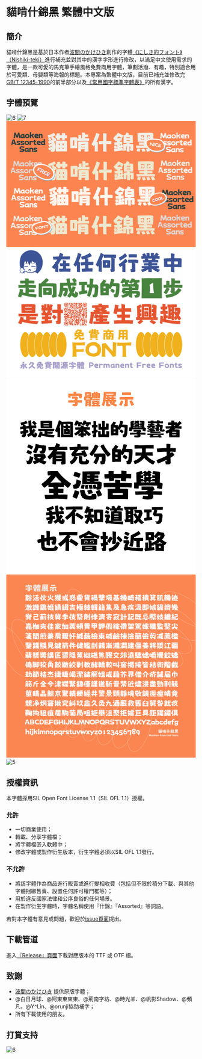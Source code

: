 # 貓啃什錦黑 繁體中文版


## 簡介

貓啃什錦黑是基於日本作者[波間のかけひき](https://twitter.com/Umihotarus)創作的字體[《にしき的フォント》（Nishiki-teki）](https://umihotaru.work/)進行補充並對其中的漢字字形進行修改，以滿足中文使用需求的字體，是一款可愛的馬克筆手繪風格免費商用字體，筆劃活潑、有趣，特別適合用於可愛類、母嬰類等海報的標題。本專案為繁體中文版，目前已補充並修改完 [GB/T 12345-1990](https://github.com/NightFurySL2001/cjktables/blob/master/china/encoding/gb_t_12345.txt)的前半部分以及[《常用國字標準字體表》](https://github.com/NightFurySL2001/cjktables/blob/master/taiwan/standard/edu_standard_1.txt)的所有漢字。


## 字體預覽
![6](image/對比-1.jpg)
![7](image/對比-2.jpg)
![1](image/展示-1.jpg)
![2](image/展示-2.jpg)
![3](image/展示-3.jpg)
![4](image/展示-4.jpg)
![5](image/特殊符號.jpg)

## 授權資訊

本字體採用SIL Open Font License 1.1（SIL OFL 1.1）授權。

### 允許
- 一切商業使用；
- 轉載、分享字體檔；
- 將字體檔嵌入軟體中；
- 修改字體或製作衍生版本，衍生字體必須以SIL OFL 1.1發行。

### 不允許
- 將該字體作為商品進行販賣或進行變相收費（包括但不限於積分下載、與其他字體捆綁售賣、設置任何許可權門檻等）；
- 用於違反國家法律和公序良俗的任何場景。
- 在製作衍生字體時，字體名稱使用『什錦』『Assorted』等詞語。

若對本字體有意見或問題，歡迎於[issue頁面](https://github.com/Skr-ZERO/MaokenAssortedSans-TC/issues)提出。

## 下載管道

進入[『Release』頁面](https://github.com/Skr-ZERO/MaokenAssortedSans-TC/releases)下載對應版本的 TTF 或 OTF 檔。

## 致謝

- [波間のかけひき](https://twitter.com/Umihotarus) 提供原版字體；
- @白日月球、@阿東東東東、@荊南字坊、@時光羊、@帆影Shadow、@頻凡、@Y^Lin、@orunji協助補字；
- 所有下載使用的朋友。

## 打賞支持

![6](image/打賞.jpg)
